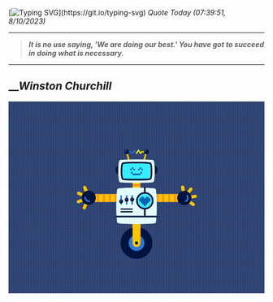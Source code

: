 [![Typing SVG](https://readme-typing-svg.herokuapp.com?font=Press+Start+2P&color=C2F784&size=35&width=900&height=100&lines=Hello+World%2C+I'm+Hung+!)](https://git.io/typing-svg) 
_Quote Today (07:39:51, 8/10/2023)_
___
>**_It is no use saying, 'We are doing our best.' You have got to succeed in doing what is necessary._**
___

## __**_Winston Churchill_**

![RobotDance](src/assets/images/robot-dancing-dribble.gif?style=center)
